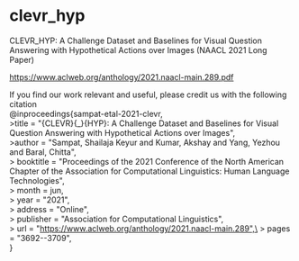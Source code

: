 # clevr_hyp
CLEVR_HYP: A Challenge Dataset and Baselines for Visual Question Answering with Hypothetical Actions over Images
(NAACL 2021 Long Paper)

https://www.aclweb.org/anthology/2021.naacl-main.289.pdf

If you find our work relevant and useful, please credit us with the following citation\
@inproceedings{sampat-etal-2021-clevr,\
    >title = "{CLEVR}{\_}{HYP}: A Challenge Dataset and Baselines for Visual Question Answering with Hypothetical Actions over Images",\
    >author = "Sampat, Shailaja Keyur  and Kumar, Akshay  and Yang, Yezhou  and Baral, Chitta",\
    > booktitle = "Proceedings of the 2021 Conference of the North American Chapter of the Association for Computational Linguistics: Human Language Technologies",\
    > month = jun,\
    > year = "2021",\
    > address = "Online",\
    > publisher = "Association for Computational Linguistics",\
    > url = "https://www.aclweb.org/anthology/2021.naacl-main.289",\
    > pages = "3692--3709",\
}
